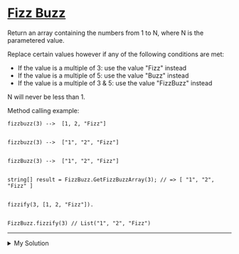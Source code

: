 # [Fizz Buzz](https://www.codewars.com/kata/5300901726d12b80e8000498)

Return an array containing the numbers from 1 to N, where N is the parametered value.

Replace certain values however if any of the following conditions are met:

- If the value is a multiple of 3: use the value "Fizz" instead
- If the value is a multiple of 5: use the value "Buzz" instead
- If the value is a multiple of 3 & 5: use the value "FizzBuzz" instead

N will never be less than 1.

Method calling example:

    fizzbuzz(3) -->  [1, 2, "Fizz"]


    fizzbuzz(3) -->  ["1", "2", "Fizz"]


    fizzBuzz(3) -->  ["1", "2", "Fizz"]


    string[] result = FizzBuzz.GetFizzBuzzArray(3); // => [ "1", "2", "Fizz" ]


    fizzify(3, [1, 2, "Fizz"]).


    FizzBuzz.fizzify(3) // List("1", "2", "Fizz")

---

<details><summary>My Solution</summary>

```js
function fizzbuzz(n) {
  const result = [];
  for (let i = 1; i <= n; i++) {
    if (i % 15 === 0) {
      result.push("FizzBuzz");
    } else if (i % 3 === 0) {
      result.push("Fizz");
    } else if (i % 5 === 0) {
      result.push("Buzz");
    } else {
      result.push(i);
    }
  }
  return result;
}
```

</details>
